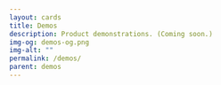 ```yaml
---
layout: cards
title: Demos
description: Product demonstrations. (Coming soon.)
img-og: demos-og.png
img-alt: ""
permalink: /demos/
parent: demos
---
```

